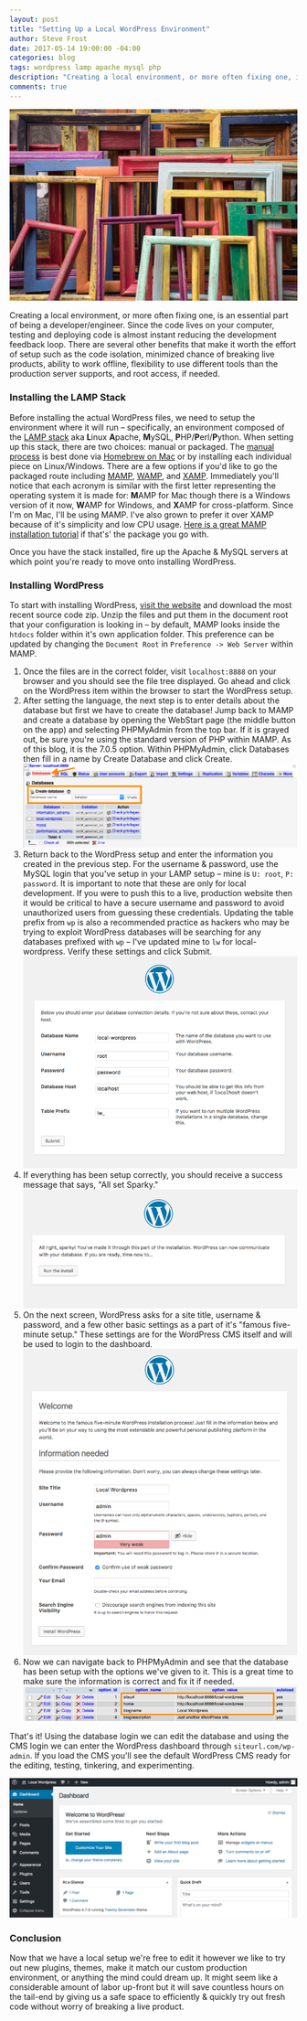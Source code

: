 ```yaml
---
layout: post
title: "Setting Up a Local WordPress Environment"
author: Steve Frost
date: 2017-05-14 19:00:00 -04:00
categories: blog
tags: wordpress lamp apache mysql php
description: "Creating a local environment, or more often fixing one, is an essential part of being a developer/engineer. Since the code lives on your computer, testing and deploying code is almost instant reducing the development feedback loop. There are several other benefits that make it worth the effort of setup such as the code isolation, minimized chance of breaking live products, ability to work offline, flexibility to use different tools than the production server supports, and root access, if needed."
comments: true
---
```


![success-messsage-wordpress](../assets/img/blogs/localwordpress0.jpg)

Creating a local environment, or more often fixing one, is an essential part of being a developer/engineer. Since the code lives on your computer, testing and deploying code is almost instant reducing the development feedback loop. There are several other benefits that make it worth the effort of setup such as the code isolation, minimized chance of breaking live products, ability to work offline, flexibility to use different tools than the production server supports, and root access, if needed.

### Installing the LAMP Stack

Before installing the actual WordPress files, we need to setup the environment where it will run – specifically, an environment composed of the [LAMP stack](https://stackoverflow.com/questions/10060285/what-is-a-lamp-stack) aka **L**inux **A**pache, **M**ySQL, **P**HP/**P**erl/**P**ython. When setting up this stack, there are two choices: manual or packaged. The [manual process](https://lukearmstrong.github.io/2016/12/setup-apache-mysql-php-homebrew-macos-sierra/) is best done via [Homebrew on Mac](https://steveafrost.com/using-homebrew-the-best-package-manager-for-macos/) or by installing each individual piece on Linux/Windows. There are a few options if you'd like to go the packaged route including [MAMP](https://www.mamp.info/en/), [WAMP](http://www.wampserver.com/en/), and [XAMP](https://www.apachefriends.org/index.html). Immediately you'll notice that each acronym is similar with the first letter representing the operating system it is made for: **M**AMP for Mac though there is a Windows version of it now, **W**AMP for Windows, and **X**AMP for cross-platform. Since I'm on Mac, I'll be using MAMP. I've also grown to prefer it over XAMP because of it's simplicity and low CPU usage. [Here is a great MAMP installation tutorial](https://youtu.be/I6sTPp779mA) if that's' the package you go with.

Once you have the stack installed, fire up the Apache & MySQL servers at which point you're ready to move onto installing WordPress.

### Installing WordPress

To start with installing WordPress, [visit the website](https://wordpress.org/download/) and download the most recent source code zip. Unzip the files and put them in the document root that your configuration is looking in – by default, MAMP looks inside the `htdocs` folder within it's own application folder. This preference can be updated by changing the `Document Root` in `Preference -> Web Server` within MAMP.

1. Once the files are in the correct folder, visit `localhost:8888` on your browser and you should see the file tree displayed. Go ahead and click on the WordPress item within the browser to start the WordPress setup. 
2. After setting the language, the next step is to enter details about the database but first we have to create the database! Jump back to MAMP and create a database by opening the WebStart page (the middle button on the app) and selecting PHPMyAdmin from the top bar. If it is grayed out, be sure you're using the standard version of PHP within MAMP. As of this blog, it is the 7.0.5 option. Within PHPMyAdmin, click Databases then fill in a name by Create Database and click Create.
![create-database-in-phpmyadmin](../assets/img/blogs/localwordpress1.jpg)
3. Return back to the WordPress setup and enter the information you created in the previous step. For the username & password, use the MySQL login that you've setup in your LAMP setup – mine is `U: root`, `P: password`. It is important to note that these are only for local development. If you were to push this to a live, production website then it would be critical to have a secure username and password to avoid unauthorized users from guessing these credentials. Updating the table prefix from `wp` is also a recommended practice as hackers who may be trying to exploit WordPress databases will be searching for any databases prefixed with `wp` – I've updated mine to `lw` for local-wordpress. Verify these settings and click Submit.
![create-database-in-wordpress](../assets/img/blogs/localwordpress2.jpg)
4. If everything has been setup correctly, you should receive a success message that says, "All set Sparky."
![success-messsage-wordpress](../assets/img/blogs/localwordpress3.jpg)
5. On the next screen, WordPress asks for a site title, username & password, and a few other basic settings as a part of it's "famous five-minute setup." These settings are for the WordPress CMS itself and will be used to login to the dashboard.
![wordpress-settings-setup](../assets/img/blogs/localwordpress4.jpg)
6. Now we can navigate back to PHPMyAdmin and see that the database has been setup with the options we've given to it. This is a great time to make sure the information is correct and fix it if needed.
![completed-database-setup](../assets/img/blogs/localwordpress5.jpg)

That's it! Using the database login we can edit the database and using the CMS login we can enter the WordPress dashboard through `siteurl.com/wp-admin`. If you load the CMS you'll see the default WordPress CMS ready for the editing, testing, tinkering, and experimenting.

![success-messsage-wordpress](../assets/img/blogs/localwordpress6.jpg)

### Conclusion

Now that we have a local setup we're free to edit it however we like to try out new plugins, themes, make it match our custom production environment, or anything the mind could dream up. It might seem like a considerable amount of labor up-front but it will save countless hours on the tail-end by giving us a safe space to efficiently & quickly try out fresh code without worry of breaking a live product.
